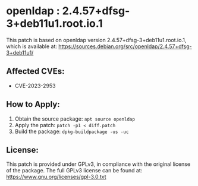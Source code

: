 # openldap : 2.4.57+dfsg-3+deb11u1.root.io.1

This patch is based on openldap version 2.4.57+dfsg-3+deb11u1.root.io.1, which is available at:
https://sources.debian.org/src/openldap/2.4.57+dfsg-3+deb11u1/

## Affected CVEs:
- CVE-2023-2953

## How to Apply:
1. Obtain the source package: `apt source openldap`
2. Apply the patch: `patch -p1 < diff.patch`
3. Build the package: `dpkg-buildpackage -us -uc`

## License:
This patch is provided under GPLv3, in compliance with the original license of the package.
The full GPLv3 license can be found at: https://www.gnu.org/licenses/gpl-3.0.txt
